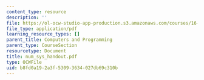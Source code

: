 ```yaml
---
content_type: resource
description: ''
file: https://ol-ocw-studio-app-production.s3.amazonaws.com/courses/16-01-unified-engineering-i-ii-iii-iv-fall-2005-spring-2006/b8fd0a192a3f53093634027db69c310b_num_sys_handout.pdf
file_type: application/pdf
learning_resource_types: []
parent_title: Computers and Programming
parent_type: CourseSection
resourcetype: Document
title: num_sys_handout.pdf
type: OCWFile
uid: b8fd0a19-2a3f-5309-3634-027db69c310b
---
```


